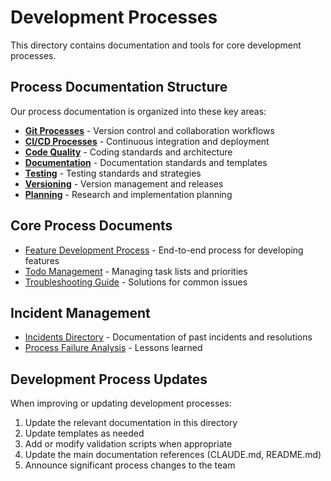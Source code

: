 # Development Processes

This directory contains documentation and tools for core development processes.

## Process Documentation Structure

Our process documentation is organized into these key areas:

- [**Git Processes**](/docs/processes/git/) - Version control and collaboration workflows
- [**CI/CD Processes**](/docs/processes/ci/) - Continuous integration and deployment
- [**Code Quality**](/docs/processes/code-quality/) - Coding standards and architecture
- [**Documentation**](/docs/processes/documentation/) - Documentation standards and templates
- [**Testing**](/docs/processes/testing/) - Testing standards and strategies
- [**Versioning**](/docs/processes/versioning/) - Version management and releases
- [**Planning**](/docs/processes/planning/) - Research and implementation planning

## Core Process Documents

- [Feature Development Process](feature-development-process.md) - End-to-end process for developing features
- [Todo Management](todo-management.md) - Managing task lists and priorities
- [Troubleshooting Guide](troubleshooting-guide.md) - Solutions for common issues

## Incident Management

- [Incidents Directory](/docs/processes/incidents/) - Documentation of past incidents and resolutions
- [Process Failure Analysis](/docs/processes/lessons/process-failure-analysis.md) - Lessons learned

## Development Process Updates

When improving or updating development processes:

1. Update the relevant documentation in this directory
2. Update templates as needed
3. Add or modify validation scripts when appropriate
4. Update the main documentation references (CLAUDE.md, README.md)
5. Announce significant process changes to the team